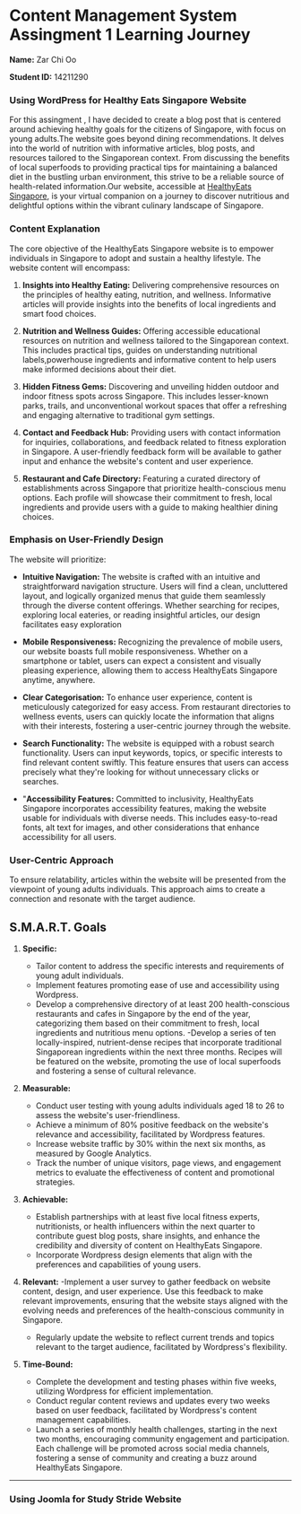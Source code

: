 # Content Management System Assingment 1 Learning Journey

**Name:** Zar Chi Oo


**Student ID:** 14211290

### Using WordPress for Healthy Eats Singapore Website

For this assingment , I have decided to create a blog post that is centered around achieving healthy goals for the citizens of Singapore, with focus on young adults.The website goes beyond dining recommendations. It delves into the world of nutrition with informative articles, blog posts, and resources tailored to the Singaporean context. From discussing the benefits of local superfoods to providing practical tips for maintaining a balanced diet in the bustling urban environment, this strive to be a reliable source of health-related information.Our website, accessible at [HealthyEats Singapore](https://dev-zarchiooa1.pantheonsite.io/), is your virtual companion on a journey to discover nutritious and delightful options within the vibrant culinary landscape of Singapore.

### Content Explanation

The core objective of the HealthyEats Singapore website is to empower individuals in Singapore to adopt and sustain a healthy lifestyle. The website content will encompass:

1. **Insights into Healthy Eating:** Delivering comprehensive resources on the principles of healthy eating, nutrition, and wellness. Informative articles will provide insights into the benefits of local ingredients and smart food choices.
   
2. **Nutrition and Wellness Guides:** Offering accessible educational resources on nutrition and wellness tailored to the Singaporean context. This includes practical tips, guides on understanding nutritional labels,powerhouse ingredients and informative content to help users make informed decisions about their diet.

3. **Hidden Fitness Gems:**  Discovering and unveiling hidden outdoor and indoor fitness spots across Singapore. This includes lesser-known parks, trails, and unconventional workout spaces that offer a refreshing and engaging alternative to traditional gym settings.

4. **Contact and Feedback Hub:** Providing users with contact information for inquiries, collaborations, and feedback related to fitness exploration in Singapore. A user-friendly feedback form will be available to gather input and enhance the website's content and user experience.

5. **Restaurant and Cafe Directory:** Featuring a curated directory of establishments across Singapore that prioritize health-conscious menu options. Each profile will showcase their commitment to fresh, local ingredients and provide users with a guide to making healthier dining choices.

### Emphasis on User-Friendly Design

The website will prioritize:

- **Intuitive Navigation:** The website is crafted with an intuitive and straightforward navigation structure. Users will find a clean, uncluttered layout, and logically organized menus that guide them seamlessly through the diverse content offerings. Whether searching for recipes, exploring local eateries, or reading insightful articles, our design facilitates easy exploration
  
- **Mobile Responsiveness:** Recognizing the prevalence of mobile users, our website boasts full mobile responsiveness. Whether on a smartphone or tablet, users can expect a consistent and visually pleasing experience, allowing them to access HealthyEats Singapore anytime, anywhere.

- **Clear Categorisation:** To enhance user experience, content is meticulously categorized for easy access. From restaurant directories to wellness events, users can quickly locate the information that aligns with their interests, fostering a user-centric journey through the website.

- **Search Functionality:** The website is equipped with a robust search functionality. Users can input keywords, topics, or specific interests to find relevant content swiftly. This feature ensures that users can access precisely what they're looking for without unnecessary clicks or searches.

- "**Accessibility Features:** Committed to inclusivity, HealthyEats Singapore incorporates accessibility features, making the website usable for individuals with diverse needs. This includes easy-to-read fonts, alt text for images, and other considerations that enhance accessibility for all users.
  

### User-Centric Approach

To ensure relatability, articles within the website will be presented from the viewpoint of young adults individuals. This approach aims to create a connection and resonate with the target audience.

## S.M.A.R.T. Goals


1. **Specific:**
   - Tailor content to address the specific interests and requirements of young adult individuals.
   - Implement features promoting ease of use and accessibility using Wordpress.
   - Develop a comprehensive directory of at least 200 health-conscious restaurants and cafes in Singapore by the end of the year,
     categorizing them based on their commitment to fresh, local ingredients and nutritious menu options.
     -Develop a series of ten locally-inspired, nutrient-dense recipes that incorporate traditional Singaporean ingredients
      within the next three months. Recipes will be featured on the website, promoting the use of local superfoods and
      fostering a sense of cultural relevance.

2. **Measurable:**
   - Conduct user testing with young adults individuals aged 18 to 26  to assess the website's user-friendliness.
   - Achieve a minimum of 80% positive feedback on the website's relevance and accessibility, facilitated by Wordpress features.
   - Increase website traffic by 30% within the next six months, as measured by Google Analytics.
   - Track the number of unique visitors, page views, and engagement metrics to evaluate the effectiveness of content and promotional strategies.

3. **Achievable:**
   - Establish partnerships with at least five local fitness experts, nutritionists, or
     health influencers within the next quarter to contribute guest blog posts, share insights, and enhance the credibility and diversity of content on 
     HealthyEats Singapore.
   - Incorporate Wordpress design elements that align with the preferences and capabilities of young users.

4. **Relevant:**
   -Implement a user survey to gather feedback on website content, design, and user experience.
    Use this feedback to make relevant improvements, ensuring that the website stays aligned with the evolving needs and preferences of the health-conscious 
    community in Singapore.
   - Regularly update the website to reflect current trends and topics relevant to the target audience, facilitated by Wordpress's flexibility.

6. **Time-Bound:**
   - Complete the development and testing phases within five weeks, utilizing Wordpress for efficient implementation.
   - Conduct regular content reviews and updates every two weeks based on user feedback, facilitated by Wordpress's content management capabilities.
   - Launch a series of monthly health challenges, starting in the next two months, encouraging community engagement and participation.
     Each challenge will be promoted across social media channels, fostering a sense of community and creating a buzz around HealthyEats Singapore.

---------------------------------------------------------------------------------------------------------------------------------------------------------------

### Using Joomla for Study Stride  Website



